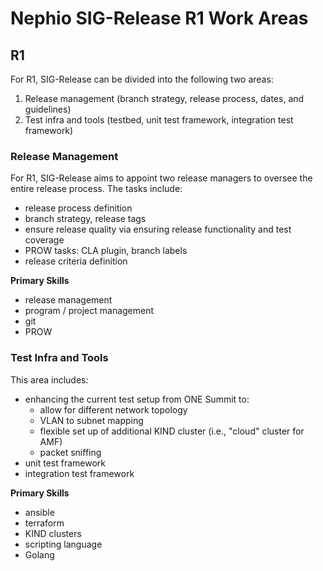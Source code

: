 # Nephio SIG-Release R1 Work Areas

## R1
For R1, SIG-Release can be divided into the following two areas:
1. Release management (branch strategy, release process, dates, and guidelines)
1. Test infra and tools (testbed, unit test framework, integration test framework)

### Release Management
For R1, SIG-Release aims to appoint two release managers to oversee the entire release process. The tasks include:
- release process definition
- branch strategy, release tags
- ensure release quality via ensuring release functionality and test coverage
- PROW tasks: CLA plugin, branch labels
- release criteria definition

**Primary Skills**
- release management
- program / project management
- git
- PROW

### Test Infra and Tools
This area includes:
- enhancing the current test setup from ONE Summit to:
  - allow for different network topology
  - VLAN to subnet mapping
  - flexible set up of additional KIND cluster (i.e., "cloud" cluster for AMF)
  - packet sniffing
- unit test framework
- integration test framework

**Primary Skills**
- ansible
- terraform
- KIND clusters
- scripting language
- Golang
